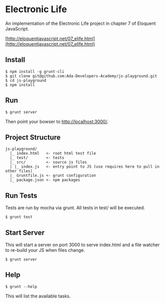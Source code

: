 # Electronic Life

An implementation of the Electronic Life project in chapter 7 of
Eloquent JavaScript.

[http://eloquentjavascript.net/07_elife.html](http://eloquentjavascript.net/07_elife.html)

## Install

```
$ npm install -g grunt-cli
$ git clone git@github.com:Ada-Developers-Academy/js-playground.git
$ cd js-playground
$ npm install
```

## Run

```
$ grunt server
```

Then point your bowser to [http://localhost:3000/](http://localhost:3000/).

## Project Structure

```
js-playground/
  |_ index.html   <- root html test file
  |_ test/        <- tests
  |_ src/         <- source js files
  | |_ index.js   <- entry point to JS (use requires here to pull in other files)
  |_ Gruntfile.js <- grunt configuration
  |_ package.json <- npm packages
```

## Run Tests

Tests are run by mocha via grunt. All tests in test/ will be executed.

```
$ grunt test
```

## Start Server

This will start a server on port 3000 to serve index.html and a file watcher to re-build your JS when files change.

```
$ grunt server
```

## Help

```
$ grunt --help
```

This will list the available tasks.
